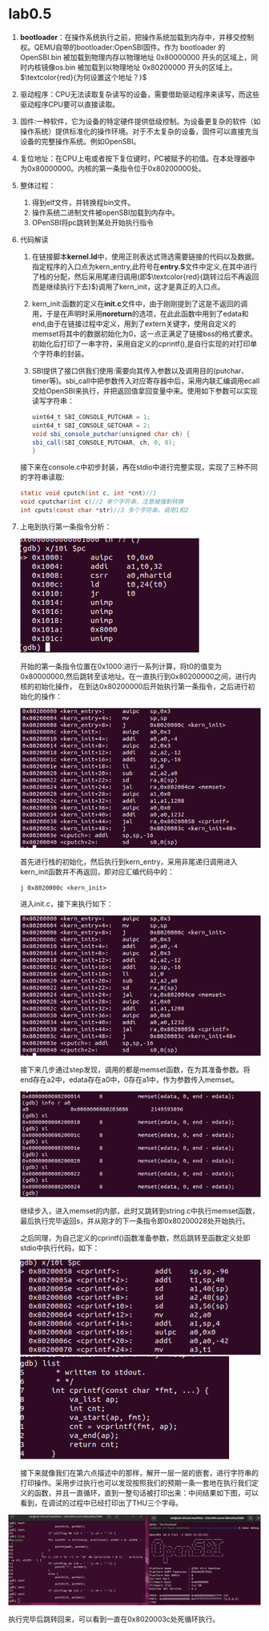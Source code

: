 # lab0.5

1. **bootloader**：在操作系统执行之前，把操作系统加载到内存中，并移交控制权。QEMU自带的bootloader:OpenSBI固件。作为 bootloader 的 OpenSBI.bin 被加载到物理内存以物理地址 0x80000000 开头的区域上，同时内核镜像os.bin 被加载到以物理地址 0x80200000 开头的区域上。$\textcolor{red}{为何设置这个地址？}$
2. 驱动程序：CPU无法读取复杂读写的设备，需要借助驱动程序来读写，而这些驱动程序CPU要可以直接读取。
3. 固件:一种软件，它为设备的特定硬件提供低级控制。为设备更复杂的软件（如操作系统）提供标准化的操作环境。对于不太复杂的设备，固件可以直接充当设备的完整操作系统。例如OpenSBI。
4. 复位地址：在CPU上电或者按下复位键时，PC被赋予的初值。在本处理器中为0x80000000。内核的第一条指令位于0x80200000处。
5. 整体过程：
   1. 得到elf文件，并转换程bin文件。
   2. 操作系统二进制文件被openSBI加载到内存中。
   3. OPenSBI将pc跳转到某处开始执行指令

6. 代码解读
   1. 在链接脚本**kernel.ld**中，使用正则表达式筛选需要链接的代码以及数据。指定程序的入口点为kern_entry,此符号在**entry.S**文件中定义,在其中进行了栈的分配，然后采用尾递归调用(即$\textcolor{red}{跳转过后不再返回而是继续执行下去}$)调用了kern_init，这才是真正的入口点。
   2. kern_init:函数的定义在**init.c**文件中，由于刚刚提到了这是不返回的调用，于是在声明时采用**noreturn**的选项，在此此函数中用到了edata和end,由于在链接过程中定义，用到了extern关键字，使用自定义的memset将其中的数据初始化为0，这一点正满足了链接bss的格式要求。初始化后打印了一串字符，采用自定义的cprintf(),是自行实现的对打印单个字符串的封装。
   3. SBI提供了接口供我们使用:需要向其传入参数以及调用目的(putchar、timer等)。sbi_call中把参数传入对应寄存器中后，采用内联汇编调用ecall交给OpenSBI来执行，并把返回值拿回变量中来。使用如下参数可以实现读写字符串：
       
        ```c#
        uint64_t SBI_CONSOLE_PUTCHAR = 1;
        uint64_t SBI_CONSOLE_GETCHAR = 2;
        void sbi_console_putchar(unsigned char ch) {
        sbi_call(SBI_CONSOLE_PUTCHAR, ch, 0, 0); 
        }
        ```
    接下来在console.c中初步封装，再在stdio中进行完整实现，实现了三种不同的字符串读取:
    ```c
    static void cputch(int c, int *cnt)//1
    void cputchar(int c)//2 单个字符串，注意被强制转换
    int cputs(const char *str)//3 多个字符串，调用1和2
    ```

7. 上电到执行第一条指令分析：
   
   ![Alt text](<屏幕截图 2023-09-18 132226.png>)
   
   开始的第一条指令位置在0x1000:进行一系列计算，将t0的值变为0x80000000,然后跳转至该地址。在一直执行到0x80200000之间，进行内核的初始化操作，
   在到达0x80200000后开始执行第一条指令，之后进行初始化的操作：

   ![Alt text](<屏幕截图 2023-09-18 174336.png>)

   首先进行栈的初始化，然后执行到kern_entry，采用非尾递归调用进入kern_init函数并不再返回，即对应汇编代码中的：
   ```
   j 0x8020000c <kern_init>
   ```
   进入init.c，接下来执行如下：

   ![Alt text](<屏幕截图 2023-09-18 174336-1.png>)

   接下来几步通过step发现，调用的都是memset函数，在为其准备参数。将end存在a2中，edata存在a0中，0存在a1中，作为参数传入memset。

   ![Alt text](<屏幕截图 2023-09-18 184445.png>)

   继续步入，进入memset的内部，此时又跳转到string.c中执行memset函数，最后执行完毕返回s，并从刚才的下一条指令即0x80200028处开始执行。

   之后同理，为自己定义的cprintf()函数准备参数，然后跳转至函数定义处即stdio中执行代码，如下：

   ![Alt text](<屏幕截图 2023-09-18 190306.png>)
   ![Alt text](<屏幕截图 2023-09-18 190339.png>)

   接下来就像我们在第六点描述中的那样，解开一层一层的嵌套，进行字符串的打印操作。采用步过执行也可以发现按照我们的预期一条一套地在执行我们定义的函数，并且一直循环，直到一整句话被打印出来：中间结果如下图，可以看到，在调试的过程中已经打印出了THU三个字母。

  ![Alt text](<屏幕截图 2023-09-18 190732.png>)

   执行完毕后跳转回来，可以看到一直在0x8020003c处死循环执行。
